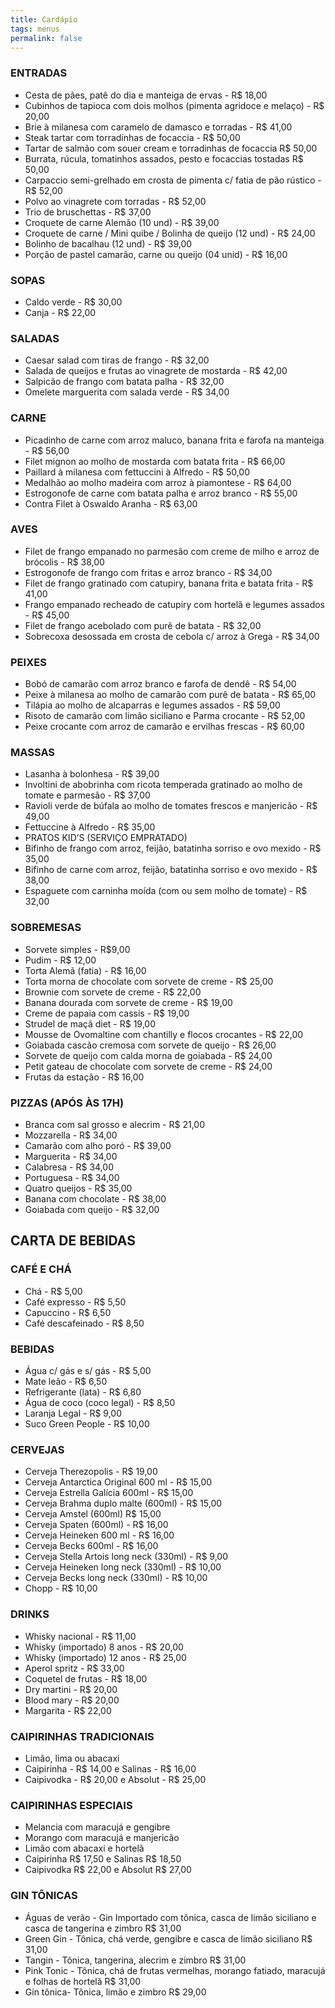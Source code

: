 ```yaml
---
title: Cardápio
tags: menus
permalink: false
---
```

### ENTRADAS

* Cesta de pães, patê do dia e manteiga de ervas - R$ 18,00
* Cubinhos de tapioca com dois molhos (pimenta agridoce e melaço) - R$ 20,00
* Brie à milanesa com caramelo de damasco e torradas - R$ 41,00
* Steak tartar com torradinhas de focaccia - R$ 50,00
* Tartar de salmão com souer cream e torradinhas de focaccia R$ 50,00
* Burrata, rúcula, tomatinhos assados, pesto e focaccias tostadas R$ 50,00
* Carpaccio semi-grelhado em crosta de pimenta c/ fatia de pão rústico - R$ 52,00
* Polvo ao vinagrete com torradas - R$ 52,00
* Trio de bruschettas - R$ 37,00
* Croquete de carne Alemão (10 und) - R$ 39,00
* Croquete de carne / Mini quibe / Bolinha de queijo (12 und) - R$ 24,00
* Bolinho de bacalhau (12 und) - R$ 39,00
* Porção de pastel camarão, carne ou queijo (04 unid) - R$ 16,00

### SOPAS

* Caldo verde - R$ 30,00
* Canja - R$ 22,00

### SALADAS

* Caesar salad com tiras de frango - R$ 32,00
* Salada de queijos e frutas ao vinagrete de mostarda - R$ 42,00
* Salpicão de frango com batata palha - R$ 32,00
* Omelete marguerita com salada verde - R$ 34,00

### CARNE

* Picadinho de carne com arroz maluco, banana frita e farofa na manteiga - R$ 56,00
* Filet mignon ao molho de mostarda com batata frita - R$ 66,00
* Paillard à milanesa com fettuccini à Alfredo - R$ 50,00
* Medalhão ao molho madeira com arroz à piamontese - R$ 64,00
* Estrogonofe de carne com batata palha e arroz branco - R$ 55,00
* Contra Filet à Oswaldo Aranha - R$ 63,00

### AVES

* Filet de frango empanado no parmesão com creme de milho e arroz de brócolis - R$ 38,00
* Estrogonofe de frango com fritas e arroz branco - R$ 34,00
* Filet de frango gratinado com catupiry, banana frita e batata frita - R$ 41,00
* Frango empanado recheado de catupiry com hortelã e legumes assados - R$ 45,00
* Filet de frango acebolado com purê de batata - R$ 32,00
* Sobrecoxa desossada em crosta de cebola c/ arroz à Grega - R$ 34,00

### PEIXES

* Bobó de camarão com arroz branco e farofa de dendê - R$ 54,00
* Peixe à milanesa ao molho de camarão com purê de batata - R$ 65,00
* Tilápia ao molho de alcaparras e legumes assados - R$ 59,00
* Risoto de camarão com limão siciliano e Parma crocante - R$ 52,00
* Peixe crocante com arroz de camarão e ervilhas frescas - R$ 60,00

### MASSAS

* Lasanha à bolonhesa - R$ 39,00
* Involtini de abobrinha com ricota temperada gratinado ao molho de tomate e parmesão - R$ 37,00
* Ravioli verde de búfala ao molho de tomates frescos e manjericão - R$ 49,00
* Fettuccine à Alfredo - R$ 35,00
* PRATOS KID’S (SERVIÇO EMPRATADO)
* Bifinho de frango com arroz, feijão, batatinha sorriso e ovo mexido - R$ 35,00
* Bifinho de carne com arroz, feijão, batatinha sorriso e ovo mexido - R$ 38,00
* Espaguete com carninha moída (com ou sem molho de tomate) - R$ 32,00

### SOBREMESAS

* Sorvete simples - R$9,00
* Pudim - R$ 12,00
* Torta Alemã (fatia) - R$ 16,00
* Torta morna de chocolate com sorvete de creme - R$ 25,00
* Brownie com sorvete de creme - R$ 22,00
* Banana dourada com sorvete de creme - R$ 19,00
* Creme de papaia com cassis - R$ 19,00
* Strudel de maçã diet - R$ 19,00
* Mousse de Ovomaltine com chantilly e flocos crocantes - R$ 22,00
* Goiabada cascão cremosa com sorvete de queijo - R$ 26,00
* Sorvete de queijo com calda morna de goiabada - R$ 24,00
* Petit gateau de chocolate com sorvete de creme - R$ 24,00
* Frutas da estação - R$ 16,00

### PIZZAS (APÓS ÀS 17H)

* Branca com sal grosso e alecrim - R$ 21,00
* Mozzarella - R$ 34,00
* Camarão com alho poró - R$ 39,00
* Marguerita - R$ 34,00
* Calabresa - R$ 34,00
* Portuguesa - R$ 34,00
* Quatro queijos - R$ 35,00
* Banana com chocolate - R$ 38,00
* Goiabada com queijo - R$ 32,00

## CARTA DE BEBIDAS

### CAFÉ E CHÁ

* Chá - R$ 5,00
* Café expresso - R$ 5,50
* Capuccino - R$ 6,50
* Café descafeinado - R$ 8,50

### BEBIDAS

* Água c/ gás e s/ gás - R$ 5,00
* Mate leão - R$ 6,50
* Refrigerante (lata) - R$ 6,80
* Água de coco (coco legal) - R$ 8,50
* Laranja Legal - R$ 9,00
* Suco Green People - R$ 10,00

### CERVEJAS

* Cerveja Therezopolis - R$ 19,00
* Cerveja Antarctica Original 600 ml - R$ 15,00
* Cerveja Estrella Galícia 600ml - R$ 15,00
* Cerveja Brahma duplo malte (600ml) - R$ 15,00
* Cerveja Amstel (600ml) R$ 15,00
* Cerveja Spaten (600ml) - R$ 16,00
* Cerveja Heineken 600 ml - R$ 16,00
* Cerveja Becks 600ml - R$ 16,00
* Cerveja Stella Artois long neck (330ml) - R$ 9,00
* Cerveja Heineken long neck (330ml) - R$ 10,00
* Cerveja Becks long neck (330ml) - R$ 10,00
* Chopp - R$ 10,00

### DRINKS

* Whisky nacional - R$ 11,00
* Whisky (importado) 8 anos - R$ 20,00
* Whisky (importado) 12 anos - R$ 25,00
* Aperol spritz - R$ 33,00
* Coquetel de frutas - R$ 18,00
* Dry martini - R$ 20,00
* Blood mary - R$ 20,00
* Margarita - R$ 22,00

### CAIPIRINHAS TRADICIONAIS

* Limão, lima ou abacaxi
* Caipirinha - R$ 14,00 e Salinas - R$ 16,00
* Caipivodka - R$ 20,00 e Absolut - R$ 25,00

### CAIPIRINHAS ESPECIAIS

* Melancia com maracujá e gengibre
* Morango com maracujá e manjericão
* Limão com abacaxi e hortelã
* Caipirinha R$ 17,50 e Salinas R$ 18,50
* Caipivodka R$ 22,00 e Absolut R$ 27,00

### GIN TÔNICAS

* Águas de verão - Gin Importado com tônica, casca de limão siciliano e casca de tangerina e zimbro R$ 31,00
* Green Gin - Tônica, chá verde, gengibre e casca de limão siciliano R$ 31,00
* Tangin - Tônica, tangerina, alecrim e zimbro R$ 31,00
* Pink Tonic - Tônica, chá de frutas vermelhas, morango fatiado, maracujá e folhas de hortelã R$ 31,00
* Gin tônica- Tônica, limão e zimbro R$ 29,00